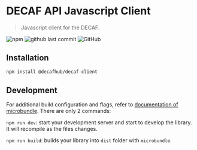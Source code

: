 # DECAF API Javascript Client

> Javascript client for the DECAF.

![npm](https://img.shields.io/npm/v/@decafhub/decaf-client)
![github last commit](https://img.shields.io/github/last-commit/teloscube/decaf-client-javascript)
![GitHub](https://img.shields.io/github/license/teloscube/decaf-client-javascript)

## Installation

```bash
npm install @decafhub/decaf-client
```

## Development

For additional build configuration and flags, refer to [documentation of microbundle](https://github.com/developit/microbundle).
There are only 2 commands:

`npm run dev`: start your development server and start to develop the library. It will recompile as the files changes.

`npm run build`: builds your library into `dist` folder with `microbundle`.
